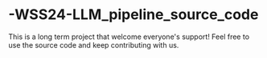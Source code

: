 # -WSS24-LLM_pipeline_source_code
This is a long term project that welcome everyone's support! Feel free to use the source code and keep contributing with us. 
